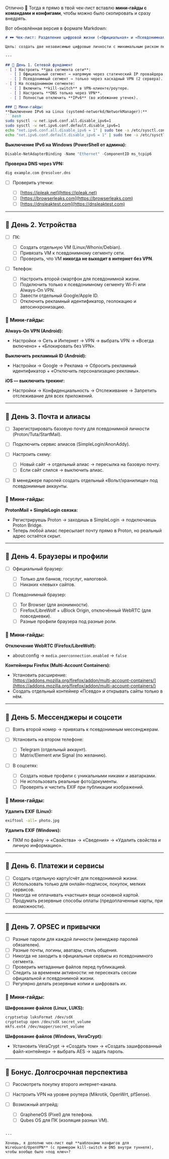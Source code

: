Отлично 🙌 Тогда я прямо в твой чек-лист вставлю **мини-гайды с командами и конфигами**, чтобы можно было скопировать и сразу внедрять.

Вот обновлённая версия в формате Markdown:

````markdown
# 🕶 Чек-лист: Разделение цифровой жизни («Официальная» и «Псевдонимная»)

Цель: создать две независимые цифровые личности с минимальным риском пересечения.

---

## 📅 День 1. Сетевой фундамент
- [ ] Настроить **два сегмента сети**:
  - [ ] Официальный сегмент → напрямую через статический IP провайдера.
  - [ ] Псевдонимный сегмент → только через каскадный VPN (2 сервера).
- [ ] На псевдонимном сегменте:
  - [ ] Включить **kill-switch** в VPN-клиенте/роутере.
  - [ ] Настроить **DNS только через VPN**.
  - [ ] Полностью отключить **IPv6** (во избежание утечек).

### 🔧 Мини-гайды:
**Выключение IPv6 на Linux (systemd-networkd/NetworkManager):**
```bash
sudo sysctl -w net.ipv6.conf.all.disable_ipv6=1
sudo sysctl -w net.ipv6.conf.default.disable_ipv6=1
echo "net.ipv6.conf.all.disable_ipv6 = 1" | sudo tee -a /etc/sysctl.conf
echo "net.ipv6.conf.default.disable_ipv6 = 1" | sudo tee -a /etc/sysctl.conf
````

**Выключение IPv6 на Windows (PowerShell от админа):**

```powershell
Disable-NetAdapterBinding -Name "Ethernet" -ComponentID ms_tcpip6
```

**Проверка DNS через VPN:**

```bash
dig example.com @resolver.dns
```

* [ ] Проверить утечки:

  * [ ] [https://ipleak.net](https://ipleak.net)
  * [ ] [https://browserleaks.com](https://browserleaks.com)
  * [ ] [https://dnsleaktest.com](https://dnsleaktest.com)

---

## 📅 День 2. Устройства

* [ ] ПК:

  * [ ] Создать отдельную VM (Linux/Whonix/Debian).
  * [ ] Привязать VM к псевдонимному сегменту сети.
  * [ ] Проверить, что VM **никогда не выходит в интернет без VPN**.
* [ ] Телефон:

  * [ ] Настроить второй смартфон для псевдонимной жизни.
  * [ ] Подключить только к псевдонимному сегменту Wi-Fi или Always-On VPN.
  * [ ] Завести отдельный Google/Apple ID.
  * [ ] Отключить рекламный идентификатор, геолокацию и автосинхронизацию.

### 🔧 Мини-гайды:

**Always-On VPN (Android):**

* Настройки → Сеть и Интернет → VPN → выбрать VPN → «Всегда включено» + «Блокировать без VPN».

**Выключить рекламный ID (Android):**

* Настройки → Google → Реклама → Сбросить рекламный идентификатор + «Отключить персонализацию рекламы».

**iOS — выключить трекинг:**

* Настройки → Конфиденциальность → Отслеживание → Запретить отслеживание для всех приложений.

---

## 📅 День 3. Почта и алиасы

* [ ] Зарегистрировать базовую почту для псевдонимной личности (Proton/Tuta/StartMail).
* [ ] Подключить сервис алиасов (SimpleLogin/AnonAddy).
* [ ] Настроить схему:

  * [ ] Новый сайт → отдельный алиас → пересылка на базовую почту.
  * [ ] Если сайт слился → выключить алиас.
* [ ] В менеджере паролей создать отдельный «Вольт/хранилище» под псевдонимные аккаунты.

### 🔧 Мини-гайды:

**ProtonMail + SimpleLogin связка:**

* Регистрируешь Proton → заходишь в SimpleLogin → подключаешь Proton Bridge.
* Теперь любой алиас пересылает почту прямо в Proton, но реальный адрес остаётся скрыт.

---

## 📅 День 4. Браузеры и профили

* [ ] Официальный браузер:

  * [ ] Только для банков, госуслуг, налоговой.
  * [ ] Никаких «левых» сайтов.
* [ ] Псевдонимный браузер:

  * [ ] Tor Browser (для анонимности).
  * [ ] Firefox/LibreWolf + uBlock Origin, отключённый WebRTC (для повседневки).
  * [ ] Разные профили браузера под разные роли.

### 🔧 Мини-гайды:

**Отключение WebRTC (Firefox/LibreWolf):**

* about\:config → `media.peerconnection.enabled` → `false`

**Контейнеры Firefox (Multi-Account Containers):**

* Установить расширение: [https://addons.mozilla.org/firefox/addon/multi-account-containers/](https://addons.mozilla.org/firefox/addon/multi-account-containers/)
* Создать отдельный контейнер «Псевдо» и открывать сайты только в нём.

---

## 📅 День 5. Мессенджеры и соцсети

* [ ] Взять второй номер → привязать к псевдонимным мессенджерам.
* [ ] Установить на втором телефоне:

  * [ ] Telegram (отдельный аккаунт).
  * [ ] Matrix/Element или Signal (по желанию).
* [ ] В соцсетях:

  * [ ] Создать новые профили с уникальными никами и аватарками.
  * [ ] Не использовать реальные фото/документы.
  * [ ] Проверять и чистить EXIF при публикации изображений.

### 🔧 Мини-гайды:

**Удалить EXIF (Linux):**

```bash
exiftool -all= photo.jpg
```

**Удалить EXIF (Windows):**

* ПКМ по файлу → «Свойства» → «Сведения» → «Удалить свойства и личную информацию».

---

## 📅 День 6. Платежи и сервисы

* [ ] Создать отдельную карту/счёт для псевдонимной жизни.
* [ ] Использовать только для онлайн-подписок, покупок, мелких сервисов.
* [ ] Никогда не оплачивать «частные» вещи основной картой.
* [ ] Продумать резервные способы оплаты (предоплаченные карты, при возможности).

---

## 📅 День 7. OPSEC и привычки

* [ ] Разные пароли для каждой личности (менеджер паролей обязателен).
* [ ] Разные почты, логины, аватары, стиль общения.
* [ ] Никогда не заходить в официальные сервисы из псевдонимного сегмента.
* [ ] Проверить метаданные файлов перед публикацией.
* [ ] Следить за временем активности: не пересекать сессии официальной и псевдонимной жизни.
* [ ] Регулярно делать резервные копии и шифровать их.

### 🔧 Мини-гайды:

**Шифрование файлов (Linux, LUKS):**

```bash
cryptsetup luksFormat /dev/sdX
cryptsetup open /dev/sdX secret_volume
mkfs.ext4 /dev/mapper/secret_volume
```

**Шифрование файлов (Windows, VeraCrypt):**

* Установить VeraCrypt → «Создать том» → «Создать зашифрованный файл-контейнер» → выбрать AES → задать пароль.

---

## 📅 Бонус. Долгосрочная перспектива

* [ ] Рассмотреть покупку второго интернет-канала.
* [ ] Настроить VPN на уровне роутера (Mikrotik, OpenWrt, pfSense).
* [ ] Возможный апгрейд:

  * [ ] GrapheneOS (Pixel) для телефона.
  * [ ] Qubes OS для ПК (изоляция разных VM).

```

---

Хочешь, я дополню чек-лист ещё **шаблонами конфигов для WireGuard/OpenVPN** (с примером kill-switch и DNS внутри туннеля), чтобы вообще было «под ключ»?
```
